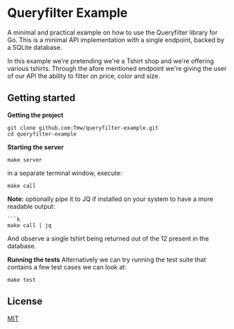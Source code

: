 # Queryfilter Example

A minimal and practical example on how to use the Queryfilter library for Go.
This is a minimal API implementation with a single endpoint, backed by a SQLite
database.

In this example we're pretending we're a Tshirt shop and we're offering various tshirts.
Through the afore mentioned endpoint we're giving the user of our API the ability
to filter on price, color and size.

## Getting started

**Getting the project**
```console
git clone github.com:Tmw/queryfilter-example.git
cd queryfilter-example
```

**Starting the server**
```console
make server
```

in a separate terminal window, execute:
```console
make call
```

__Note:__ optionally pipe it to JQ if installed on your system to have a more readable output:
```console
```k
make call | jq
```

And observe a single tshirt being returned out of the 12 present in the database.

**Running the tests**
Alternatively we can try running the test suite that contains a few test cases we can look at:

```console
make test
```


## License
[MIT](./LICENSE)
